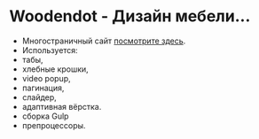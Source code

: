 # Woodendot - Дизайн мебели...
 
- Многостраничный сайт [посмотрите здесь](https://evgeniymurygin.github.io/Furniture-design/).
- Используется:
- табы,
- хлебные крошки,
- video popup,
- пагинация,
- слайдер,
- адаптивная вёрстка.
- сборка Gulp
- препроцессоры.
